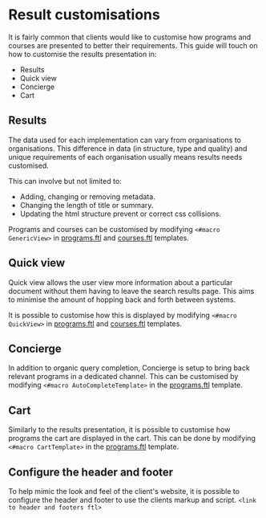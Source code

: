 # Result customisations

It is fairly common that clients would like to customise how programs and courses are presented to better their requirements. This guide will touch on how to customise the results presentation in:

* Results
* Quick view
* Concierge
* Cart

## Results

The data used for each implementation can vary from organisations to organisations. This difference in data (in structure, type and quality) and unique requirements of each organisation usually means results needs customised. 

This can involve but not limited to:    

* Adding, changing or removing metadata.
* Changing the length of title or summary.
* Updating the html structure prevent or correct css collisions.

Programs and courses can be customised by modifying `<#macro GenericView>` in [programs.ftl](../_default_preview/programs.ftl) and [courses.ftl](../_default_preview/courses.ftl) templates.

## Quick view

Quick view allows the user view more information about a particular document without them having to leave the search results page. This aims to minimise the amount of hopping back and forth between systems.

It is possible to customise how this is displayed by modifying `<#macro QuickView>` in [programs.ftl](../_default_preview/programs.ftl) and [courses.ftl](../_default_preview/courses.ftl) templates.

## Concierge

In addition to organic query completion, Concierge is setup to bring back relevant programs in a dedicated channel. This can be customised by
modifying  `<#macro AutoCompleteTemplate>` in the [programs.ftl](../_default_preview/programs.ftl) template.

## Cart

Similarly to the results presentation, it is possible to customise how programs the cart are displayed in the cart. This can be done by modifying  `<#macro CartTemplate>` in the [programs.ftl](../_default_preview/programs.ftl) template.

## Configure the header and footer

To help mimic the look and feel of the client's website, it is possible to configure the header and footer to use the clients markup and script.
`<link to header and footers ftl>`
